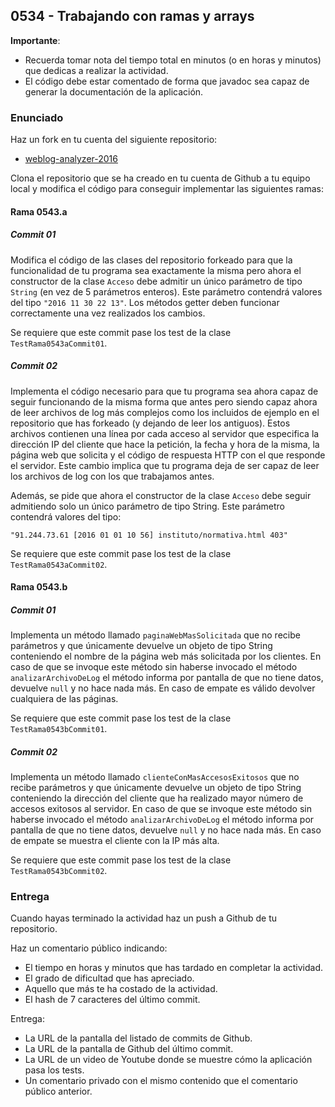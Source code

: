 ## 0534 - Trabajando con ramas y arrays

__Importante__: 

  - Recuerda tomar nota del tiempo total en minutos (o en horas y minutos) que dedicas a realizar la actividad.
  - El código debe estar comentado de forma que javadoc sea capaz de generar la documentación de la aplicación.
  
### Enunciado

Haz un fork en tu cuenta del siguiente repositorio:

* [weblog-analyzer-2016](https://github.com/miguelbayon/weblog-analyzer-2016-v2)

Clona el repositorio que se ha creado en tu cuenta de Github a tu equipo local y modifica el código para conseguir implementar las siguientes ramas:


#### Rama 0543.a

##### Commit 01

Modifica el código de las clases del repositorio forkeado para que la funcionalidad de tu programa sea exactamente la misma pero ahora el constructor de la clase `Acceso` debe admitir un único parámetro de tipo `String` (en vez de 5 parámetros enteros). Este parámetro contendrá valores del tipo `"2016 11 30 22 13"`. Los métodos getter deben funcionar correctamente una vez realizados los cambios.

Se requiere que este commit pase los test de la clase `TestRama0543aCommit01`.

##### Commit 02

Implementa el código necesario para que tu programa sea ahora capaz de seguir funcionando de la misma forma que antes pero siendo capaz ahora de leer archivos de log más complejos como los incluidos de ejemplo en el repositorio que has forkeado (y dejando de leer los antiguos). Estos archivos contienen una línea por cada acceso al servidor que especifica la dirección IP del cliente que hace la petición, la fecha y hora de la misma, la página web que solicita y el código de respuesta HTTP con el que responde el servidor. Este cambio implica que tu programa deja de ser capaz de leer los archivos de log con los que trabajamos antes.

Además, se pide que ahora el constructor de la clase `Acceso` debe seguir admitiendo solo un único parámetro de tipo String. Este parámetro contendrá valores del tipo:

```
"91.244.73.61 [2016 01 01 10 56] instituto/normativa.html 403"
```

Se requiere que este commit pase los test de la clase `TestRama0543aCommit02`.


#### Rama 0543.b

##### Commit 01

Implementa un método llamado `paginaWebMasSolicitada` que no recibe parámetros y que únicamente devuelve un objeto de tipo String conteniendo el nombre de la página web más solicitada por los clientes. En caso de que se invoque este método sin haberse invocado el método `analizarArchivoDeLog` el método informa por pantalla de que no tiene datos, devuelve `null` y no hace nada más. En caso de empate es válido devolver cualquiera de las páginas.

Se requiere que este commit pase los test de la clase `TestRama0543bCommit01`.


##### Commit 02

Implementa un método llamado `clienteConMasAccesosExitosos` que no recibe parámetros y que únicamente devuelve un objeto de tipo String conteniendo la dirección del cliente que ha realizado mayor número de accesos exitosos al servidor. En caso de que se invoque este método sin haberse invocado el método `analizarArchivoDeLog` el método informa por pantalla de que no tiene datos, devuelve `null` y no hace nada más. En caso de empate se muestra el cliente con la IP más alta.

Se requiere que este commit pase los test de la clase `TestRama0543bCommit02`.


### Entrega

Cuando hayas terminado la actividad haz un push a Github de tu repositorio.

Haz un comentario público indicando:

  - El tiempo en horas y minutos que has tardado en completar la actividad.
  - El grado de dificultad que has apreciado.
  - Aquello que más te ha costado de la actividad.
  - El hash de 7 caracteres del último commit.

Entrega:

  - La URL de la pantalla del listado de commits de Github.
  - La URL de la pantalla de Github del último commit.
  - La URL de un video de Youtube donde se muestre cómo la aplicación pasa los tests.
  - Un comentario privado con el mismo contenido que el comentario público anterior.

